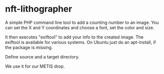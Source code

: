 # nft-lithographer

A simple PHP command line tool to add a counting number to an image.
You can set the X and Y coordinates and choose a font, set the color and size.

It then executes "exiftool" to add your info to the created image.
The exiftool is available for various systems. On Ubuntu just do an apt-install, if the package is missing.

Define source and a target directory.

We use it for our METIS drop.

